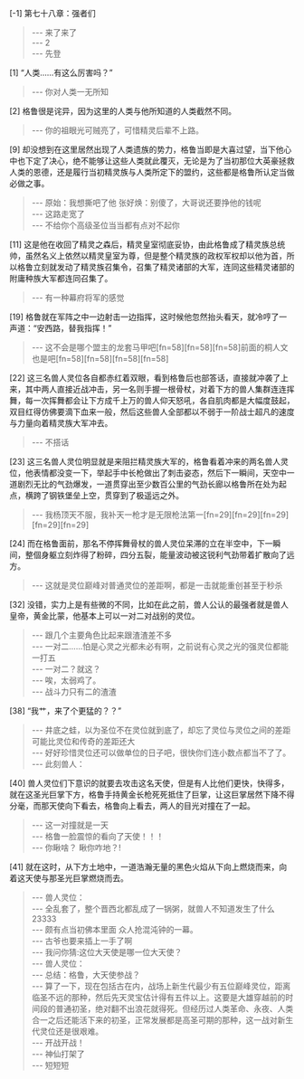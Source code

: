 
[-1] 第七十八章：强者们
>--- 来了来了<br>
>--- 2<br>
>--- 先登<br>

[1] “人类……有这么厉害吗？”
>--- 你对人类一无所知<br>

[2] 格鲁很是诧异，因为这里的人类与他所知道的人类截然不同。
>--- 你的祖眼光可贼亮了，可惜精灵后辈不上路。<br>

[9] 却没想到在这里居然出现了人类遗族的势力，格鲁当即是大喜过望，当下他心中也下定了决心，绝不能够让这些人类就此覆灭，无论是为了当初那位大英豪拯救人类的恩德，还是履行当初精灵族与人类所定下的盟约，这些都是格鲁所认定当做必做之事。
>--- 原始：我想撕吧了他
张好焕：别傻了，大哥说还要挣他的钱呢<br>
>--- 这路走宽了<br>
>--- 不给你个高级圣位当当都有点对不起你<br>

[11] 这是他在收回了精灵之森后，精灵皇室彻底妥协，由此格鲁成了精灵族总统帅，虽然名义上依然以精灵皇室为尊，但是整个精灵族的政权军权却以他为首，所以格鲁立刻就发动了精灵族召集令，召集了精灵诸部的大军，连同这些精灵诸部的附庸种族大军都连同召集了。
>--- 有一种幕府将军的感觉<br>

[19] 格鲁就在军阵之中一边射击一边指挥，这时候他忽然抬头看天，就冷哼了一声道：“安西路，替我指挥！”
>--- 这不会是哪个盟主的龙套马甲吧[fn=58][fn=58][fn=58]前面的桐人文也是吧[fn=58][fn=58][fn=58][fn=58]<br>

[22] 这三名兽人灵位各自都赤红着双眼，看到格鲁后也部答话，直接就冲袭了上来，其中两人直接近战冲击，另一名则手握一根骨杖，对着下方的兽人集群连连挥舞，每一次挥舞都会让下方成千上万的兽人仰天怒吼，各自肌肉都是大幅度鼓起，双目红得仿佛要滴下血来一般，然后这些兽人全部都以不弱于一阶战士超凡的速度与力量向着精灵族大军冲去。
>--- 不搭话<br>

[23] 这三名兽人灵位明显就是来阻拦精灵族大军的，格鲁看着冲来的两名兽人灵位，他表情都没变一下，举起手中长枪做出了刺击姿态，然后下一瞬间，天空中一道剧烈无比的气劲爆发，一道贯穿出至少数百公里的气劲长廊以格鲁所在处为起点，横跨了钢铁堡垒上空，贯穿到了极遥远之外。
>--- 我杨顶天不服，我补天一枪才是无限枪法第一[fn=29][fn=29][fn=29][fn=29][fn=29]<br>

[24] 而在格鲁面前，那名不停挥舞骨杖的兽人灵位呆滞的立在半空中，下一瞬间，整個身躯立刻炸得了粉碎，四分五裂，能量波动被这锐利气劲带着扩散向了远方。
>--- 这就是灵位巅峰对普通灵位的差距啊，都是一击就能重创甚至于秒杀<br>

[32] 没错，实力上是有些微的不同，比如在此之前，兽人公认的最强者就是兽人皇帝，黄金比蒙，他基本上可以一对二对战别的灵位。
>--- 跟几个主要角色比起来跟渣渣差不多<br>
>--- 一对二……怕是心灵之光都未必有啊，之前说有心灵之光的强灵位都能一打五<br>
>--- 一对二？就这？<br>
>--- 唉，太弱鸡了。<br>
>--- 战斗力只有二的渣渣<br>

[38] “我艹，来了个更猛的？？”
>--- 井底之蛙，以为圣位不在灵位就到底了，却忘了灵位与灵位之间的差距可能比灵位和传奇的差距还大<br>
>--- 好好珍惜灵位还可以做单位的日子吧，很快你们连小数点都当不了了。<br>
>--- 此刻兽人：<br>

[40] 兽人灵位们下意识的就要去攻击这名天使，但是有人比他们更快，快得多，就在这圣光巨掌下方，格鲁手持黄金长枪死死抵住了巨掌，让这巨掌居然下降不得分毫，而那天使向下看去，格鲁向上看去，两人的目光对撞在了一起。
>--- 这一对撞就是一天<br>
>--- 格鲁一脸震惊的看向了天使！！！<br>
>--- 你瞅啥？
瞅你咋地？!<br>

[41] 就在这时，从下方土地中，一道浩瀚无量的黑色火焰从下向上燃烧而来，向着这天使与那圣光巨掌燃烧而去。
>--- 兽人灵位：<br>
>--- 全乱套了，整个晋西北都乱成了一锅粥，就兽人不知道发生了什么23333<br>
>--- 颇有点当初佛本里面 众人抢混沌钟的一幕。<br>
>--- 古爷也要来插上一手了啊<br>
>--- 我问你猜:这位大天使是哪一位大天使？<br>
>--- 兽人灵位：<br>
>--- 总结：格鲁，大天使参战？<br>
>--- 算了一下，现在包括古在内，战场上新生代最少有五位巅峰灵位，距离临圣不远的那种，然后先天灵宝估计得有五件以上。这要是大雄穿越前的时间段的普通初圣，绝对翻不出浪花就得死。但经历过人类革命、永夜、人类合一之后还能活下来的初圣，正常发展都是高圣可期的那种，这一战对新生代灵位还是很艰难。<br>
>--- 开战开战！<br>
>--- 神仙打架了<br>
>--- 短短短<br>
